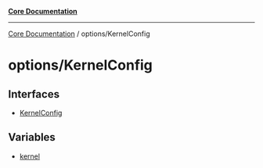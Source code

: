 [**Core Documentation**](../../README.md)

***

[Core Documentation](../../README.md) / options/KernelConfig

# options/KernelConfig

## Interfaces

- [KernelConfig](interfaces/KernelConfig.md)

## Variables

- [kernel](variables/kernel.md)
